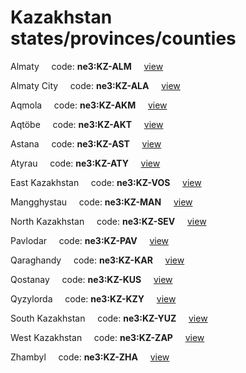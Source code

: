# Kazakhstan states/provinces/counties
Almaty&nbsp;&nbsp;&nbsp;&nbsp;&nbsp;code: **ne3:KZ-ALM**&nbsp;&nbsp;&nbsp;&nbsp;&nbsp;[view](../../export/geojson/medium/ne3/kz/alm.geojson)&nbsp;&nbsp;&nbsp;&nbsp;&nbsp;


Almaty City&nbsp;&nbsp;&nbsp;&nbsp;&nbsp;code: **ne3:KZ-ALA**&nbsp;&nbsp;&nbsp;&nbsp;&nbsp;[view](../../export/geojson/medium/ne3/kz/ala.geojson)&nbsp;&nbsp;&nbsp;&nbsp;&nbsp;


Aqmola&nbsp;&nbsp;&nbsp;&nbsp;&nbsp;code: **ne3:KZ-AKM**&nbsp;&nbsp;&nbsp;&nbsp;&nbsp;[view](../../export/geojson/medium/ne3/kz/akm.geojson)&nbsp;&nbsp;&nbsp;&nbsp;&nbsp;


Aqtöbe&nbsp;&nbsp;&nbsp;&nbsp;&nbsp;code: **ne3:KZ-AKT**&nbsp;&nbsp;&nbsp;&nbsp;&nbsp;[view](../../export/geojson/medium/ne3/kz/akt.geojson)&nbsp;&nbsp;&nbsp;&nbsp;&nbsp;


Astana&nbsp;&nbsp;&nbsp;&nbsp;&nbsp;code: **ne3:KZ-AST**&nbsp;&nbsp;&nbsp;&nbsp;&nbsp;[view](../../export/geojson/medium/ne3/kz/ast.geojson)&nbsp;&nbsp;&nbsp;&nbsp;&nbsp;


Atyrau&nbsp;&nbsp;&nbsp;&nbsp;&nbsp;code: **ne3:KZ-ATY**&nbsp;&nbsp;&nbsp;&nbsp;&nbsp;[view](../../export/geojson/medium/ne3/kz/aty.geojson)&nbsp;&nbsp;&nbsp;&nbsp;&nbsp;


East Kazakhstan&nbsp;&nbsp;&nbsp;&nbsp;&nbsp;code: **ne3:KZ-VOS**&nbsp;&nbsp;&nbsp;&nbsp;&nbsp;[view](../../export/geojson/medium/ne3/kz/vos.geojson)&nbsp;&nbsp;&nbsp;&nbsp;&nbsp;


Mangghystau&nbsp;&nbsp;&nbsp;&nbsp;&nbsp;code: **ne3:KZ-MAN**&nbsp;&nbsp;&nbsp;&nbsp;&nbsp;[view](../../export/geojson/medium/ne3/kz/man.geojson)&nbsp;&nbsp;&nbsp;&nbsp;&nbsp;


North Kazakhstan&nbsp;&nbsp;&nbsp;&nbsp;&nbsp;code: **ne3:KZ-SEV**&nbsp;&nbsp;&nbsp;&nbsp;&nbsp;[view](../../export/geojson/medium/ne3/kz/sev.geojson)&nbsp;&nbsp;&nbsp;&nbsp;&nbsp;


Pavlodar&nbsp;&nbsp;&nbsp;&nbsp;&nbsp;code: **ne3:KZ-PAV**&nbsp;&nbsp;&nbsp;&nbsp;&nbsp;[view](../../export/geojson/medium/ne3/kz/pav.geojson)&nbsp;&nbsp;&nbsp;&nbsp;&nbsp;


Qaraghandy&nbsp;&nbsp;&nbsp;&nbsp;&nbsp;code: **ne3:KZ-KAR**&nbsp;&nbsp;&nbsp;&nbsp;&nbsp;[view](../../export/geojson/medium/ne3/kz/kar.geojson)&nbsp;&nbsp;&nbsp;&nbsp;&nbsp;


Qostanay&nbsp;&nbsp;&nbsp;&nbsp;&nbsp;code: **ne3:KZ-KUS**&nbsp;&nbsp;&nbsp;&nbsp;&nbsp;[view](../../export/geojson/medium/ne3/kz/kus.geojson)&nbsp;&nbsp;&nbsp;&nbsp;&nbsp;


Qyzylorda&nbsp;&nbsp;&nbsp;&nbsp;&nbsp;code: **ne3:KZ-KZY**&nbsp;&nbsp;&nbsp;&nbsp;&nbsp;[view](../../export/geojson/medium/ne3/kz/kzy.geojson)&nbsp;&nbsp;&nbsp;&nbsp;&nbsp;


South Kazakhstan&nbsp;&nbsp;&nbsp;&nbsp;&nbsp;code: **ne3:KZ-YUZ**&nbsp;&nbsp;&nbsp;&nbsp;&nbsp;[view](../../export/geojson/medium/ne3/kz/yuz.geojson)&nbsp;&nbsp;&nbsp;&nbsp;&nbsp;


West Kazakhstan&nbsp;&nbsp;&nbsp;&nbsp;&nbsp;code: **ne3:KZ-ZAP**&nbsp;&nbsp;&nbsp;&nbsp;&nbsp;[view](../../export/geojson/medium/ne3/kz/zap.geojson)&nbsp;&nbsp;&nbsp;&nbsp;&nbsp;


Zhambyl&nbsp;&nbsp;&nbsp;&nbsp;&nbsp;code: **ne3:KZ-ZHA**&nbsp;&nbsp;&nbsp;&nbsp;&nbsp;[view](../../export/geojson/medium/ne3/kz/zha.geojson)&nbsp;&nbsp;&nbsp;&nbsp;&nbsp;


